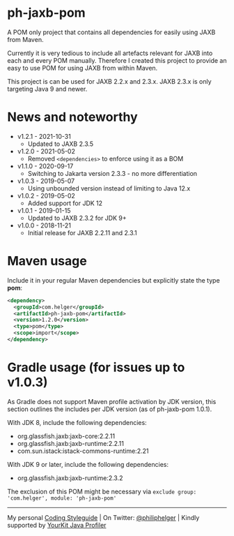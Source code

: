 # ph-jaxb-pom

A POM only project that contains all dependencies for easily using JAXB from Maven.

Currently it is very tedious to include all artefacts relevant for JAXB into each and every POM manually.
Therefore I created this project to provide an easy to use POM for using JAXB from within Maven.

This project is can be used for JAXB 2.2.x and 2.3.x.
JAXB 2.3.x is only targeting Java 9 and newer. 

# News and noteworthy

* v1.2.1 - 2021-10-31
    * Updated to JAXB 2.3.5
* v1.2.0 - 2021-05-02
    * Removed `<dependencies>` to enforce using it as a BOM
* v1.1.0 - 2020-09-17
    * Switching to Jakarta version 2.3.3 - no more differentiation
* v1.0.3 - 2019-05-07
    * Using unbounded version instead of limiting to Java 12.x
* v1.0.2 - 2019-05-02
    * Added support for JDK 12
* v1.0.1 - 2019-01-15
    * Updated to JAXB 2.3.2 for JDK 9+
* v1.0.0 - 2018-11-21
    * Initial release for JAXB 2.2.11 and 2.3.1

# Maven usage

Include it in your regular Maven dependencies but explicitly state the type **pom**:

```xml
<dependency>
  <groupId>com.helger</groupId>
  <artifactId>ph-jaxb-pom</artifactId>
  <version>1.2.0</version>
  <type>pom</type>
  <scope>import</scope>
</dependency>
```

# Gradle usage (for issues up to v1.0.3)

As Gradle does not support Maven profile activation by JDK version, this section outlines the includes per JDK version (as of ph-jaxb-pom 1.0.1).

With JDK 8, include the following dependencies:
* org.glassfish.jaxb:jaxb-core:2.2.11
* org.glassfish.jaxb:jaxb-runtime:2.2.11
* com.sun.istack:istack-commons-runtime:2.21

With JDK 9 or later, include the following dependencies:
* org.glassfish.jaxb:jaxb-runtime:2.3.2

The exclusion of this POM might be necessary via `exclude group: 'com.helger', module: 'ph-jaxb-pom'`

---

My personal [Coding Styleguide](https://github.com/phax/meta/blob/master/CodingStyleguide.md) |
On Twitter: <a href="https://twitter.com/philiphelger">@philiphelger</a> |
Kindly supported by [YourKit Java Profiler](https://www.yourkit.com)